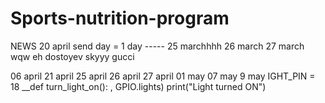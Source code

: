 # Sports-nutrition-program

NEWS
20 april
send day = 1 day
----- 25 marchhhh
26 march
27 march
wqw
eh 
dostoyev
skyyy
gucci 

06 april 
21 april
25 april
26 april
27 april
01 may
07 may
9 may
IGHT_PIN = 18 
__def turn_light_on(): 
, GPIO.lights) print("Light turned ON")

